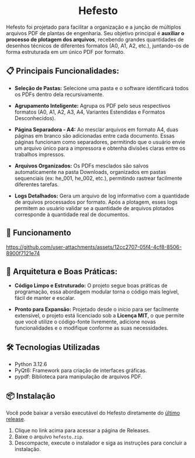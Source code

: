 <h1 align="center">Hefesto</h1>

Hefesto foi projetado para facilitar a organização e a junção de múltiplos arquivos PDF de plantas de engenharia. Seu objetivo principal é **auxiliar o processo de plotagem dos arquivos**, recebendo grandes quantidades de desenhos técnicos de diferentes formatos (A0, A1, A2, etc.), juntando-os de forma estruturada em um único PDF por formato.


## 📋 Principais Funcionalidades:

- **Seleção de Pastas:** Selecione uma pasta e o software identificará todos os PDFs dentro dela recursivamente.

- **Agrupamento Inteligente:** Agrupa os PDF pelo seus respectivos formatos (A0, A1, A2, A3, A4, Variantes Estendidas e Formatos Desconhecidos).

- **Página Separadora - A4:** Ao mesclar arquivos em formato A4, duas páginas em branco são adicionadas entre cada documento. Essas páginas funcionam como separadores, permitindo que o usuário envie um arquivo único para a impressora e obtenha divisões claras entre os trabalhos impressos.

- **Arquivos Organizados:** Os PDFs mesclados são salvos automaticamente na pasta Downloads, organizados em pastas sequenciais (ex: he_001, he_002, etc.), permitindo rastrear facilmente diferentes tarefas.

- **Logs Detalhados:** Gera um arquivo de log informativo com a quantidade de arquivos processados por formato. Após a plotagem, esses logs permitem ao usuário validar se a quantidade de arquivos plotados corresponde à quantidade real de documentos.


## 🎥 Funcionamento
https://github.com/user-attachments/assets/12cc2707-05f4-4cf8-8506-8900f7121e74


## 🚀 Arquitetura e Boas Práticas:

- **Código Limpo e Estruturado:**
O projeto segue boas práticas de programação, essa abordagem modular torna o código mais legível, fácil de manter e escalar.

- **Pronto para Expansão:**
Projetado desde o início para ser facilmente extensível, o projeto está licenciado sob a **Licença MIT**, o que permite que você utilize o código-fonte livremente, adicione novas funcionalidades e o modifique conforme as suas necessidades.


## 🛠️ Tecnologias Utilizadas
- Python 3.12.6
- PyQt6: Framework para criação de interfaces gráficas.
- pypdf: Biblioteca para manipulação de arquivos PDF.


## 📦 Instalação

Você pode baixar a versão executável do Hefesto diretamente do [último release](https://github.com/blackbird-7z/Hefesto/releases/tag/Release-1).

1. Clique no link acima para acessar a página de Releases.
2. Baixe o arquivo `hefesto.zip`.
3. Descompacte, execute o instalador e siga as instruções para concluir a instalação.


